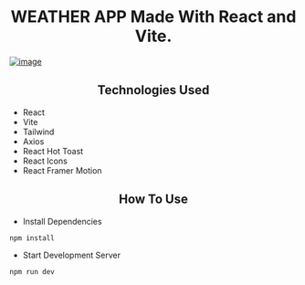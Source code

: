 # <div align="center">WEATHER APP Made With React and Vite.</div>

<a href=""><img src="https://i.ibb.co/zNRJNdT/bg.jpg" alt="" />![image](https://github.com/danyalmoazzam/WeatherApp-React-Tail-Framer/assets/154667312/5c4d32a3-9f64-48d2-8d0f-0804efc37811) </a>

## <div align="center">Technologies Used</div>

- React
- Vite
- Tailwind
- Axios
- React Hot Toast
- React Icons
- React Framer Motion

## <div align="center">How To Use</div>

- Install Dependencies

```bash
npm install
```

- Start Development Server

```bash
npm run dev
```
